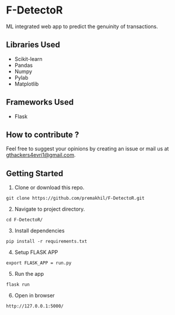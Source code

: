 # F-DetectoR
ML integrated web app to predict the genuinity of transactions.


## Libraries Used
* Scikit-learn
* Pandas
* Numpy
* Pylab
* Matplotlib

## Frameworks Used
* Flask

## How to contribute ?
Feel free to suggest your opinions by creating an issue or mail us at gthackers4evri1@gmail.com.

## Getting Started

1) Clone or download this repo.
```
git clone https://github.com/premakhil/F-DetectoR.git
```
2) Navigate to project directory.
```
cd F-DetectoR/
```
3) Install dependencies
```
pip install -r requirements.txt
```
4) Setup FLASK APP
```
export FLASK_APP = run.py
```
5) Run the app
```
flask run
```
6) Open in browser
```
http://127.0.0.1:5000/
```
